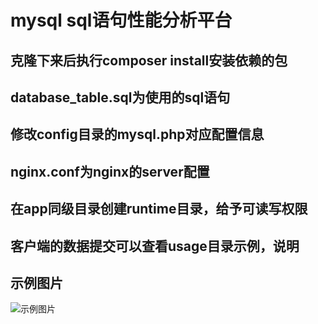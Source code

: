 # mysql sql语句性能分析平台

## 克隆下来后执行composer install安装依赖的包
## database_table.sql为使用的sql语句
## 修改config目录的mysql.php对应配置信息
## nginx.conf为nginx的server配置
## 在app同级目录创建runtime目录，给予可读写权限
## 客户端的数据提交可以查看usage目录示例，说明

## 示例图片

![示例图片](https://chat-room-1256151484.cos.ap-beijing.myqcloud.com/tuchuang/pic.png)
